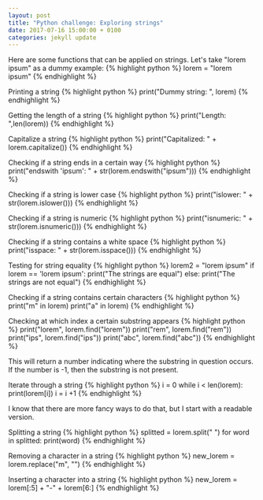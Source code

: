 ```yaml
---
layout: post
title: "Python challenge: Exploring strings"
date: 2017-07-16 15:00:00 + 0100
categories: jekyll update
---
```

Here are some functions that can be applied on strings. Let's take "lorem ipsum" as a dummy example:
{% highlight python %}
lorem = "lorem ipsum"
{% endhighlight %}

Printing a string
{% highlight python %}
print("Dummy string:  ", lorem)
{% endhighlight %}

Getting the length of a string
{% highlight python %}
print("Length: ",len(lorem))
{% endhighlight %}

Capitalize a string
{% highlight python %}
print("Capitalized: " + lorem.capitalize())
{% endhighlight %}

Checking if a string ends in a certain way
{% highlight python %}
print("endswith 'ipsum': " + str(lorem.endswith("ipsum")))
{% endhighlight %}

Checking if a string is lower case
{% highlight python %}
print("islower: " + str(lorem.islower()))
{% endhighlight %}

Checking if a string is numeric
{% highlight python %}
print("isnumeric: " + str(lorem.isnumeric()))
{% endhighlight %}

Checking if a string contains a white space
{% highlight python %}
print("isspace: " + str(lorem.isspace()))
{% endhighlight %}


Testing for string equality
{% highlight python %}
lorem2 = "lorem ipsum"
if lorem == 'lorem ipsum':
  print("The strings are equal")
else:
  print("The strings are not equal")
{% endhighlight %}

Checking if a string contains certain characters
{% highlight python %}
print("m" in lorem)
print("a" in lorem)
{% endhighlight %}

Checking at which index a certain substring appears
{% highlight python %}
print("lorem", lorem.find("lorem"))
print("rem", lorem.find("rem"))
print("ips", lorem.find("ips"))
print("abc", lorem.find("abc"))
{% endhighlight %}

This will return a number indicating where the substring in question occurs. If the number is -1, then the substring is not present.

Iterate through a string
{% highlight python %}
i = 0
while i < len(lorem):
  print(lorem[i])
  i = i +1
{% endhighlight %}

I know that there are more fancy ways to do that, but I start with a readable version.
  
Splitting a string
{% highlight python %}
splitted = lorem.split(" ")
for word in splitted:
  print(word)
{% endhighlight %}

Removing a character in a string
{% highlight python %}
new_lorem = lorem.replace("m", "")
{% endhighlight %}

Inserting a character into a string
{% highlight python %}
new_lorem = lorem[:5] + "-" + lorem[6:]
{% endhighlight %}
